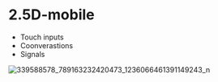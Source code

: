 # 2.5D-mobile

- Touch inputs
- Coonverastions
- Signals

![339588578_789163232420473_1236066461391149243_n](https://user-images.githubusercontent.com/30495650/234970647-0eda54f7-bb99-498d-93c2-82a09a5d6e80.jpg)
